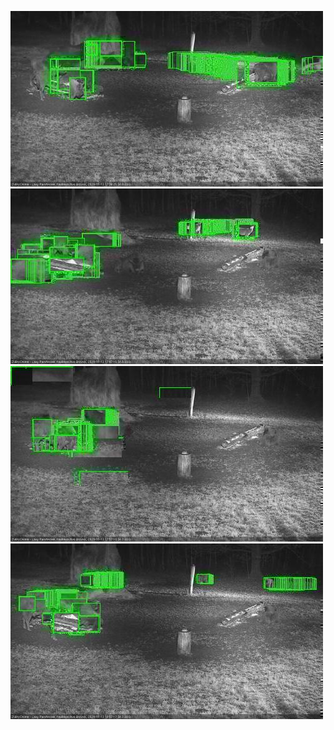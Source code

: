 ![20201113-173618-174622](in2/20201113/20201113-173618-174622_0_.jpg)
![20201113-174628-175630](in2/20201113/20201113-174628-175630_0_.jpg)
![20201113-175636-180641](in2/20201113/20201113-175636-180641_0_.jpg)
![20201113-180647-181652](in2/20201113/20201113-180647-181652_0_.jpg)
